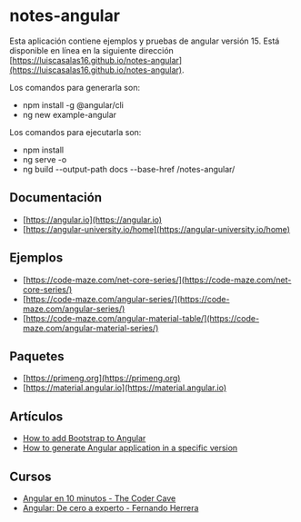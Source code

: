 # notes-angular

Esta aplicación contiene ejemplos y pruebas de angular versión 15. Está disponible en línea en la siguiente dirección [https://luiscasalas16.github.io/notes-angular](https://luiscasalas16.github.io/notes-angular).

Los comandos para generarla son:

- npm install -g @angular/cli
- ng new example-angular

Los comandos para ejecutarla son:

- npm install
- ng serve -o
- ng build --output-path docs --base-href /notes-angular/

## Documentación

- [https://angular.io](https://angular.io)
- [https://angular-university.io/home](https://angular-university.io/home)

## Ejemplos

- [https://code-maze.com/net-core-series/](https://code-maze.com/net-core-series/)
- [https://code-maze.com/angular-series/](https://code-maze.com/angular-series/)
- [https://code-maze.com/angular-material-table/](https://code-maze.com/angular-material-series/)

## Paquetes

- [https://primeng.org](https://primeng.org)
- [https://material.angular.io](https://material.angular.io)

## Artículos

- [How to add Bootstrap to Angular](https://www.freecodecamp.org/news/how-to-add-bootstrap-css-framework-to-an-angular-application)
- [How to generate Angular application in a specific version](https://frontbackend.com/angular/how-to-generate-angular-application-in-a-specific-version-using-ng-new-command)

## Cursos

- [Angular en 10 minutos - The Coder Cave](https://www.youtube.com/watch?v=KAilbRX96-E)
- [Angular: De cero a experto - Fernando Herrera](https://www.udemy.com/course/angular-fernando-herrera/)

